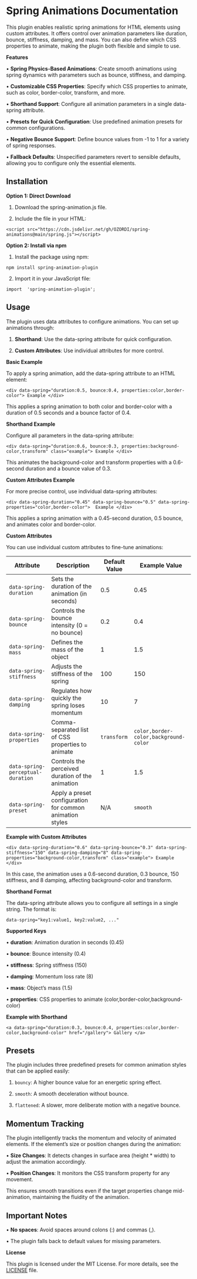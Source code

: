 

# **Spring Animations Documentation**

    

This plugin enables realistic spring animations for HTML elements using custom attributes. It offers control over animation parameters like duration, bounce, stiffness, damping, and mass. You can also define which CSS properties to animate, making the plugin both flexible and simple to use.

  

**Features**

  

•  **Spring Physics-Based Animations**: Create smooth animations using spring dynamics with parameters such as bounce, stiffness, and damping.

•  **Customizable CSS Properties**: Specify which CSS properties to animate, such as color, border-color, transform, and more.

•  **Shorthand Support**: Configure all animation parameters in a single data-spring attribute.

•  **Presets for Quick Configuration**: Use predefined animation presets for common configurations.

•  **Negative Bounce Support**: Define bounce values from -1 to 1 for a variety of spring responses.


•  **Fallback Defaults**: Unspecified parameters revert to sensible defaults, allowing you to configure only the essential elements.


  


**Installation**
---
  

**Option 1: Direct Download**

  

1.  Download the spring-animation.js file.

2.  Include the file in your HTML:

  
```
<script src="https://cdn.jsdelivr.net/gh/OZORDI/spring-animations@main/spring.js"></script>
```

  

  

  

**Option 2: Install via npm**

  

1.  Install the package using npm:

  
```
npm install spring-animation-plugin
```

  

  

2.  Import it in your JavaScript file:

  
```
import  'spring-animation-plugin';
```

  

  

  

**Usage**
---
  

The plugin uses data attributes to configure animations. You can set up animations through:

  

1. **Shorthand**: Use the data-spring attribute for quick configuration.

2. **Custom Attributes**: Use individual attributes for more control.

  

**Basic Example**

  

To apply a spring animation, add the data-spring attribute to an HTML element:

  



`<div data-spring="duration:0.5, bounce:0.4, properties:color,border-color"> Example </div>`
  

This applies a spring animation to both color and border-color with a duration of 0.5 seconds and a bounce factor of 0.4.

  

**Shorthand Example**

  

Configure all parameters in the data-spring attribute:

  

`<div data-spring="duration:0.6, bounce:0.3, properties:background-color,transform" class="example"> Example </div>`

  

This animates the background-color and transform properties with a 0.6-second duration and a bounce value of 0.3.

  

**Custom Attributes Example**

  

For more precise control, use individual data-spring attributes:

  `<div data-spring-duration="0.45" data-spring-bounce="0.5" data-spring-properties="color,border-color">  Example </div>`




  

This applies a spring animation with a 0.45-second duration, 0.5 bounce, and animates color and border-color.

  

**Custom Attributes**

  

You can use individual custom attributes to fine-tune animations:

  


| Attribute                        | Description                                      | Default Value | Example Value                               |
|-----------------------------------|--------------------------------------------------|---------------|---------------------------------------------|
| `data-spring-duration`            | Sets the duration of the animation (in seconds)  | 0.5           | 0.45                                        |
| `data-spring-bounce`              | Controls the bounce intensity (0 = no bounce)    | 0.2           | 0.4                                         |
| `data-spring-mass`                | Defines the mass of the object                  | 1             | 1.5                                         |
| `data-spring-stiffness`           | Adjusts the stiffness of the spring             | 100           | 150                                         |
| `data-spring-damping`             | Regulates how quickly the spring loses momentum | 10            | 7                                           |
| `data-spring-properties`          | Comma-separated list of CSS properties to animate | `transform`   | `color,border-color,background-color`       |
| `data-spring-perceptual-duration` | Controls the perceived duration of the animation | 1             | 1.5 
| `data-spring-preset` | Apply a preset configuration for common animation styles | N/A             | `smooth`                                   


**Example with Custom Attributes**  

`<div data-spring-duration="0.6" data-spring-bounce="0.3" data-spring-stiffness="150" data-spring-damping="8" data-spring-properties="background-color,transform" class="example"> Example </div>`  

  



  

In this case, the animation uses a 0.6-second duration, 0.3 bounce, 150 stiffness, and 8 damping, affecting background-color and transform.

  

**Shorthand Format**

  

The data-spring attribute allows you to configure all settings in a single string. The format is:

  
```  
data-spring="key1:value1, key2:value2, ..."
```

  

**Supported Keys**

  

•  **duration**: Animation duration in seconds (0.45)

•  **bounce**: Bounce intensity (0.4)

•  **stiffness**: Spring stiffness (150)

•  **damping**: Momentum loss rate (8)

•  **mass**: Object’s mass (1.5)

•  **properties**: CSS properties to animate (color,border-color,background-color)

  

**Example with Shorthand**

  

`<a data-spring="duration:0.3, bounce:0.4, properties:color,border-color,background-color" href="/gallery"> Gallery </a>`


 **Presets**
--- 
The plugin includes three predefined presets for common animation styles that can be applied easily:
1. ``bouncy``: A higher bounce value for an energetic spring effect.

2. ``smooth``: A smooth deceleration without bounce.

3. ``flattened``: A slower, more deliberate motion with a negative bounce.

**Momentum Tracking**
---
  

The plugin intelligently tracks the momentum and velocity of animated elements. If the element’s size or position changes during the animation:

  

•  **Size Changes**: It detects changes in surface area (height * width) to adjust the animation accordingly.

•  **Position Changes**: It monitors the CSS transform property for any movement.

  

This ensures smooth transitions even if the target properties change mid-animation, maintaining the fluidity of the animation.

**Important Notes**
---
  

•  **No spaces**: Avoid spaces around colons (:) and commas (,).

•  The plugin falls back to default values for missing parameters.

  

**License**

  

This plugin is licensed under the MIT License. For more details, see the [LICENSE](https://github.com/OZORDI/spring-animations/blob/main/LICENSE) file.
  

